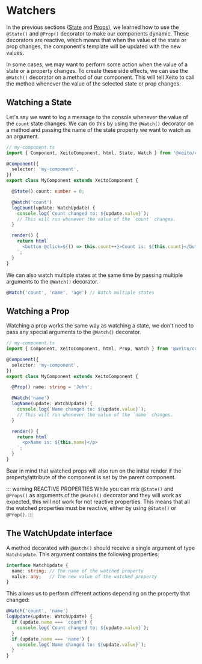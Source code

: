 # Watchers

In the previous sections ([State](state.md) and [Props](props.md)), we learned how to use the `@State()` and `@Prop()` decorator to make our components dynamic.
These decorators are reactive, which means that when the value of the state or prop changes, the component's template will be updated with the new values.

In some cases, we may want to perform some action when the value of a state or a property changes. To create these side effects, we can use the `@Watch()` 
decorator on a method of our component. This will tell Xeito to call the method whenever the value of the selected state or prop changes.

## Watching a State

Let's say we want to log a message to the console whenever the value of the `count` state changes. We can do this by using the `@Watch()` decorator on a method
and passing the name of the state property we want to watch as an argument.

```typescript
// my-component.ts
import { Component, XeitoComponent, html, State, Watch } from '@xeito/core';

@Component({
  selector: 'my-component',
})
export class MyComponent extends XeitoComponent {

  @State() count: number = 0;

  @Watch('count')
  logCount(update: WatchUpdate) {
    console.log(`Count changed to: ${update.value}`);
    // This will run whenever the value of the `count` changes.
  }

  render() {
    return html`
      <button @click=${() => this.count++}>Count is: ${this.count}</button>
    `;
  }
}
```
We can also watch multiple states at the same time by passing multiple arguments to the `@Watch()` decorator.

```typescript
@Watch('count', 'name', 'age') // Watch multiple states
```

## Watching a Prop

Watching a prop works the same way as watching a state, we don't need to pass any special arguments to the `@Watch()` decorator.

```typescript
// my-component.ts
import { Component, XeitoComponent, html, Prop, Watch } from '@xeito/core';

@Component({
  selector: 'my-component',
})
export class MyComponent extends XeitoComponent {

  @Prop() name: string = 'John';

  @Watch('name')
  logName(update: WatchUpdate) {
    console.log(`Name changed to: ${update.value}`);
    // This will run whenever the value of the `name` changes.
  }

  render() {
    return html`
      <p>Name is: ${this.name}</p>
    `;
  }
}
```
Bear in mind that watched props will also run on the initial render if the property/attribute of the component is set by the parent component.

::: warning REACTIVE PROPERTIES
While you can mix `@State()` and `@Props()` as arguments of the `@Watch()` decorator and they will work as expected,
this will not work for not reactive properties.
This means that all the watched properties must be reactive, either by using `@State()` or `@Prop()`.
:::

## The WatchUpdate interface

A method decorated with `@Watch()` should receive a single argument of type `WatchUpdate`.
This argument contains the following properties:

```typescript
interface WatchUpdate {
  name: string; // The name of the watched property
  value: any;   // The new value of the watched property
}
```
This allows us to perform different actions depending on the property that changed:

```typescript
@Watch('count', 'name')
logUpdate(update: WatchUpdate) {
  if (update.name === 'count') {
    console.log(`Count changed to: ${update.value}`);
  }
  if (update.name === 'name') {
    console.log(`Name changed to: ${update.value}`);
  }
}
```